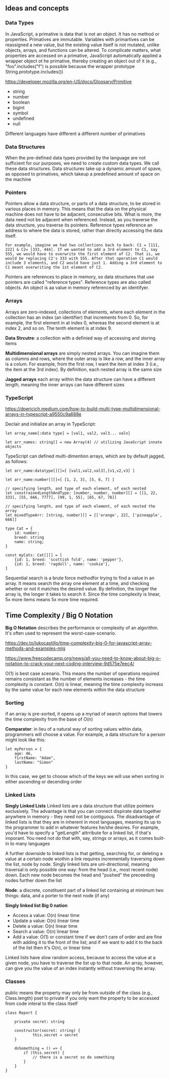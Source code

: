 ## Ideas and concepts

### **Data Types**

In JavaScript, a primative is data that is not an object. It has no method or properties. Primatives are immutable. Variables with primartives can be reassigned a new value, but the existing value itself is not mutated, unlike objects, arrays, and functions can be altered. To complicate matters, what properties are accessed on a primative, JavaScript automatically applied a wrapper object ot he primative, thereby creating an object out of it (e.g., "foo".includes("f") is possible because the wrapper prototype String.prototype.includes())

https://developer.mozilla.org/en-US/docs/Glossary/Primitive

<ul>
    <li>string</li>
    <li>number</li>
    <li>boolean</li>
    <li>bigint</li>
    <li>symbol</li>
    <li>undefined</li>
    <li>null</li>
</ul>

Different languages have different a different number of primatives

### **Data Structures**

<p>
    When the pre-defined data types provided by the language are not sufficient for our purposes, we need to create custom data types. We call these data structures.
    Data structures take up a dynamic amount of spave, as opposed to primatives, which takeup a predefined amount of space on the machine
</p>

### **Pointers**

<p>
    Pointers allow a data structure, or parts of a data structure, to be stored in various places in memory. This means that the data on the physical machine does not have to be adjacent, consecutive bits. What is more, the data need not be adjacent when referenced. Instead, as you traverse the data structure, you traverse its pointers. Reference types reference an address to where the data is stored, rather than directly accessing the data itself.

    For example, imagine we had two collections back to back: C1 = [111, 222] & C2= [333, 444]. If we wanted to add a 3rd element to C1, say 555, we would have to overwrite the first element of C2. That is, we would be replacing C2's 333 with 555. After that operation C1 would include 3 elements, and C2 would have just 1. Adding a 3rd element to C1 meant overwriting the 1st element of C2.

</p>

<p>
    Pointers are references to place in memory, so data structures that use pointers are called "reference types". Reference types are also called objects. An object is aa value in memory referenced by an identifyer.
</p>

### Arrays

Arrays are zero-indexed, collections of elements, where each element in the collection has an index (an identifier) that increments from 0. So, for example, the first element in at index 0, whereas the second element is at index 2, and so on. The tenth element is at index 9.

**Data Strcutre**: a collection with a definied way of accessing and storing items

**Multidimensional arrays** are simply nested arrays. You can imagine them as columns and rows, where the outer array is like a row, and the inner array is a colum. For example, from the first row, I want the item at index 3 (i.e., the item at the 3rd index). By definition, each nested array is the same size

**Jagged arrays** each array within the data structure can have a different length, meaning the inner arrays can have different sizes

### TypeScript

https://dpericich.medium.com/how-to-build-multi-type-multidimensional-arrays-in-typescript-a9550c9a688e

Declair and initialize an array in TypeScript:

```
let array_name[:data type] = [val1, val2, val3... valn]

let arr_names: string[] = new Array(4) // utilizing JavaScript innate objects
```

TypeScript can defined multi-dimention arrays, which are by default jagged, as follows:

```
let arr_name:datatype[][]=[ [val1,val2,val3],[v1,v2,v3] ]

let arr_name:number[][]=[ [1, 2, 3], [5, 6, 7] ]

// specifying length, and type of each element, of each nested
let constrainedLengthAndType: [number, number, number][] = [[1, 22, 333], [55, 666, 7777], [99, 1, 55], [65, 67, 78]]

// specifying length, and type of each element, of each nested the array
let mixedTypeArr: [string, number][] = [['orange', 22], ['pineapple', 666]]
```

```
type Cat = {
    id: number;
    breed: string
    name: string;
}

const myCats: Cat[][] = [
    {id: 1, breed: 'scottish fold', name: 'pepper'},
    {id: 1, breed: 'ragdoll', name: 'cookie'},
]
```

Sequential search is a brute force methodfor trying to find a value in an array. It means search the array one element at a time, and checking whether or not it matches the desired value.
By definition, the longer the array is, the longer it takes to search it. Since the time complexity is linear, 5x more items means 5x more time required.

## Time Complexity / Big O Notation

**Big O Notation** describes the performance or complexity of an algorithm. It's often used to represent the worst-case-scenario.

https://dev.to/lukocastillo/time-complexity-big-0-for-javascript-array-methods-and-examples-mlg

https://www.freecodecamp.org/news/all-you-need-to-know-about-big-o-notation-to-crack-your-next-coding-interview-9d575e7eec4/

O(1) is best case scenario. This means the number of operations required remains consistant as the number of elements increases - the time complexity is constant.
O(n) is linear, meaning the time complexity increass by the same value for each new elements within the data structure

### Sorting

if an array is pre-sorted, it opens up a myriad of search options that lowers the time complexity from the base of O(n)

**Comparator**: in lieu of a natural way of sorting values within data, programmers will choose a value. For example, a data structure for a person might look like this:

```
let myPerson = {
    age: 46,
    firstName: "Adam",
    lastName: "Simon"
}
```

In this case, we get to choose which of the keys we will use when sorting in either ascending or decending order

### Linked Lists

**Singly Linked Lists**
Linked lists are a data structure that utilize pointers exclusively. The advantage is that you can connect dispirate data together anywhere in memory - they need not be contiguous. The disadvantage of linked lists is that they are in inherent in most languages, meaning its up to the programmer to add in whatever features he/she desires. For example, you'd have to specify a "getLength" attrribute for a linked list, if that's imporant. You need not do that with, say, strings or arrays, as it comes built-in to many languages

A further downside to linked lists is that getting, searching for, or deleting a value at a certain node wiothin a link requires incrementally traversing down the list, node by node. Singly linked lists are uni-directional, meaning traversal is only possible one way: from the head (i.e., most recent node) down. Each new node becomes the head and "pushed" the preceeding nodes further down the list

**Node**: a discrete, constituent part of a linked list containing at minimum two things: data, and a porter to the next node (if any)

**Singly linked list Big 0 nation**

<ul>
    <li>Access a value: O(n) linear time</li>
    <li>Update a value: O(n) linear time</li>
    <li>Delete a value: O(n) linear time</li>
    <li>Search a value: O(n) linear time</li>
    <li>Add a value: O(1) or constant time if we don't care of order and are fine with adding it to the front of the list; and if we want to add it to the back of the list then it's O(n), or linear time</li>
</ul>

Linked lists have slow random access, because to access the value at a given node, you have to traverse the list up to that node. An array, however, can give you the value of an index instantly without traversing the array.

### Classes

public means the property may only be from outside of the class (e.g., Class.length)
pset to private if you only want the property to be accessed from code interal to the class itself

```
class Report {

    private secret: string

    constructor(secret: string) {
            this.secret = secret
    }

    doSomething = () => {
        if (this.secret) {
            // there is a secret so do something
        }
    }
}
```
